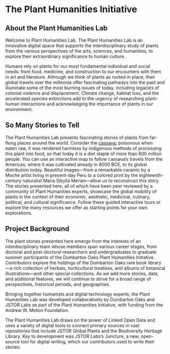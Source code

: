 # The Plant Humanities Initiative

## About the Plant Humanities Lab
Welcome to Plant Humanities Lab. The Plant Humanities Lab is an innovative digital space that supports the interdisciplinary study of plants from the various perspectives of the arts, sciences, and humanities, to explore their extraordinary significance to human culture. 
<param ve-image
	title="“Cinnamon from Ceylon with flowers”. Specimen of   
_Cinnamomum verum_ J.Presl, from Paul Hermann’s herbarium of plants from Sri Lanka in Leiden, specimen no. L.2070171."
	url="007714869-L.2070171.jpg"
	attribution="Naturalis Biodiversity Center, Leiden. https://data.biodiversitydata.nl/naturalis/specimen/L.2070171">

Humans rely on plants for our most fundamental individual and social needs: from food, medicine, and construction to our encounters with them in art and literature. Although we think of plants as rooted in place, their global travels over the millennia offer fascinating pathways into the past and illuminate some of the most burning issues of today, including legacies of colonial violence and displacement. Climate change, habitat loss, and the accelerated species extinctions add to the urgency of researching plant–human interactions and acknowledging the importance of plants in our environment.
<param ve-map title="Origins of Banana" center="3.979260, 129.067833" basemap="Esri_WorldPhysical" zoom="4" stroke-width="0" show-labels>
<param ve-map-layer geojson active url="https://jstor-labs.github.io/plant-humanities/geojson/banana_distribution.json">

## So Many Stories to Tell
The Plant Humanities Lab presents fascinating stories of plants from far-flung places around the world. Consider the [cassava:](/cassava) poisonous when eaten raw, it was rendered harmless by indigenous methods of processing this plant into food, so that today it is a diet staple of more than 600 million people. You can use an interactive map to follow cassava’s travels from the Americas, where it was cultivated already in 8000 BCE, to its global distribution today. Beautiful images—from a remarkable ceramic by a Moche artist living in present-day Peru to a colored print by the eighteenth-century naturalist Maria Sibylla Merian—allow us to reconstruct this story. The stories presented here, all of which have been peer reviewed by a community of Plant Humanities experts, showcase the global mobility of plants in the context of their economic, aesthetic, medicinal, culinary, political, and cultural significance. Follow these guided interactive tours or explore the many resources we offer as starting points for your own explorations.  
<param ve-image primary region="-18,-330,4579,6613" manifest="https://iiif.lib.harvard.edu/manifests/drs:481769537" title="_Cassave_ (_Cassava_), in Maria Sybilla Merian (1647–1717), _Dissertatio de generatione et metamorphosibus insectorum Surinamensium_ (Amstelaedami: Apud Joannem Oosterwyk, 1719), pl. 4." seq="15" attribution="Dumbarton Oaks Research Library, Washington, D.C.">
<param ve-image region="-18,-330,4579,6613" manifest="https://iiif.lib.harvard.edu/manifests/drs:481769537" title="_Cassave_ (_Cassava_), in Maria Sybilla Merian (1647–1717), _Dissertatio de generatione et metamorphosibus insectorum Surinamensium_ (Amstelaedami: Apud Joannem Oosterwyk, 1719), pl. 5." seq="17" attribution="Dumbarton Oaks Research Library, Washington, D.C.">

## Project Background
The plant stories presented here emerge from the interests of an interdisciplinary team whose members span various career stages, from doctoral and post-doctoral researchers and undergraduates to graduate summer participants of the Dumbarton Oaks Plant Humanities Initiative. Contributors explore the holdings of the Dumbarton Oaks rare book library—a rich collection of herbals, horticultural treatises, and albums of botanical illustrations—and other special collections. As we add more stories, data, and additional features, we will continue to strive for a broad range of perspectives, historical periods, and geographies.
<param ve-knightlab-timeline source="1gtN_aUHlOPEZr_APokEFgx4cJGoy4wKMha-UavmXiKk&" timenav-position="bottom" hash-bookmark="false" initial-zoom="1" height="680">

Bringing together humanists and digital technology experts, the Plant Humanities Lab was developed collaboratively by Dumbarton Oaks and JSTOR Labs as part of the Plant Humanities Initiative, with funding from the Andrew W. Mellon Foundation.
<param ve-d3plus-ring-network 
       url="https://raw.githubusercontent.com/JSTOR-Labs/plant-humanities/develop/data/heliconia_network_relationship_v2.tsv" center="Heliconia imbricata">

The Plant Humanities Lab draws on the power of Linked Open Data and uses a variety of digital tools to connect primary sources in vast repositories that include JSTOR Global Plants and the Biodiversity Heritage Library. Key to development was JSTOR Labs’s Juncture, a new, open-source tool for digital writing, which our contributors used to write their stories.
<param ve-storiiies id="6a1do">
